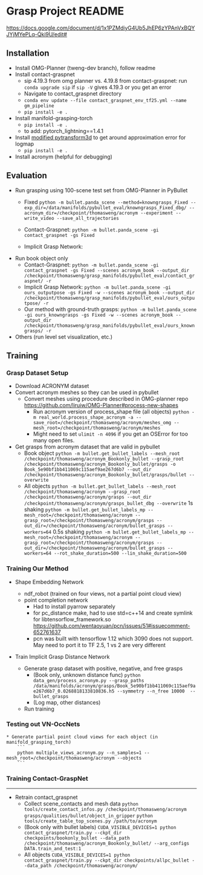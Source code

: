 # Grasp Project README

https://docs.google.com/document/d/1x1PZMdiyG4Ub5JhEP6zYPAnVxBQYJYjMYePLq-Qki9U/edit#

## Installation
* Install OMG-Planner (tweng-dev branch), follow readme
* Install contact-graspnet 
    * sip 4.19.3 from omg planner vs. 4.19.8 from contact-graspnet: run `conda upgrade sip` if `sip -V` gives 4.19.3 or you get an error
    * Navigate to contact_graspnet directory
    * `conda env update --file contact_graspnet_env_tf25.yml --name gm_pipeline`
    * `pip install -e .`
* Install manifold-grasping-torch
    * `pip install -e .`
    * to add: pytorch_lightning==1.4.1
* Install [modified pytransform3d](https://github.com/thomasweng15/pytransform3d) to get around approximation error for logmap
    * `pip install -e .`
* Install acronym (helpful for debugging)

## Evaluation
* Run grasping using 100-scene test set from OMG-Planner in PyBullet
    * Fixed
        `python -m bullet.panda_scene --method=knowngrasps_Fixed --exp_dir=/data/manifolds/pybullet_eval/knowngrasps_Fixed_dbg/ --acronym_dir=/checkpoint/thomasweng/acronym --experiment --write_video --save_all_trajectories`

    * Contact-Graspnet: 
        `python -m bullet.panda_scene -gi contact_graspnet -gs Fixed`
    * Implicit Grasp Network:
* Run book object only 
    * Contact-Graspnet:
        `python -m bullet.panda_scene -gi contact_graspnet -gs Fixed --scenes acronym_book --output_dir /checkpoint/thomasweng/grasp_manifolds/pybullet_eval/contact_graspnet/ -r`
    * Implicit Grasp Network:
        `python -m bullet.panda_scene -gi ours_outputpose -gs Fixed -w --scenes acronym_book --output_dir /checkpoint/thomasweng/grasp_manifolds/pybullet_eval/ours_outputpose/ -r`
    * Our method with ground-truth grasps:
        `python -m bullet.panda_scene -gi ours_knowngrasps -gs Fixed -w --scenes acronym_book --output_dir /checkpoint/thomasweng/grasp_manifolds/pybullet_eval/ours_knowngrasps/ -r`
* Others (run level set visualization, etc.)

## Training

### Grasp Dataset Setup 
* Download ACRONYM dataset
* Convert acronym meshes so they can be used in pybullet
    * Convert meshes using procedure described in OMG-planner repo https://github.com/liruiw/OMG-Planner#process-new-shapes 
        * Run acronym version of process_shape file (all objects)
           `python -m real_world.process_shape_acronym -a --save_root=/checkpoint/thomasweng/acronym/meshes_omg --mesh_root=/checkpoint/thomasweng/acronym/meshes`
        * Might need to set `ulimit -n 4096` if you get an OSError for too many open files. 
* Get grasps from acronym dataset that are valid in pybullet
    * Book object
        `python -m bullet.get_bullet_labels --mesh_root /checkpoint/thomasweng/acronym_Bookonly_bullet --grasp_root /checkpoint/thomasweng/acronym_Bookonly_bullet/grasps -o Book_5e90bf1bb411069c115aef9ae267d6b7 --out_dir /checkpoint/thomasweng/acronym_Bookonly_bullet/grasps/bullet --overwrite`
    * All objects
        `python -m bullet.get_bullet_labels --mesh_root /checkpoint/thomasweng/acronym --grasp_root /checkpoint/thomasweng/acronym/grasps --out_dir /checkpoint/thomasweng/acronym/grasps_bullet_dbg --overwrite`
        1s shaking `python -m bullet.get_bullet_labels_mp --mesh_root=/checkpoint/thomasweng/acronym --grasp_root=/checkpoint/thomasweng/acronym/grasps --out_dir=/checkpoint/thomasweng/acronym/bullet_grasps --workers=64`
        0.5s shaking `python -m bullet.get_bullet_labels_mp --mesh_root=/checkpoint/thomasweng/acronym --grasp_root=/checkpoint/thomasweng/acronym/grasps --out_dir=/checkpoint/thomasweng/acronym/bullet_grasps --workers=64 --rot_shake_duration=500 --lin_shake_duration=500`

### Training Our Method
* Shape Embedding Network
    * ndf_robot (trained on four views, not a partial point cloud view)
    * point completion network
        * Had to install pyarrow separately
        * for pc_distance make, had to use std=c++14 and create symlink for libtensorflow_framework.so https://github.com/wentaoyuan/pcn/issues/51#issuecomment-652761637
        * pcn was built with tensorflow 1.12 which 3090 does not support. May need to port it to TF 2.5, 1 vs 2 are very different
    <!-- * Generate 30 partial point cloud views for each object (in manifold_grasping_torch)
        `python generate_partial_pc_dataset.py --n_samples=30 --mesh_root=/checkpoint/thomasweng/acronym --objects --save_dir=/data/shape_code/data/acronym` -->
    <!-- * Run training
        `python train.py --multirun hydra/launcher=submitit_slurm hydra.launcher.gpus_per_node=1 hydra.sweep.subdir='_lr${netconf.lr}' datapath=/checkpoint/thomasweng/shape_code/data/acronym/dataset.hdf5 batchsz=32 nworkers=64 netconf.lr=0.005,0.001,0.0005 epochs=50 experiment=allpcs_nobn`
        `python train.py experiment=all_pcs_nobn_aug hydra.run.dir=\'/checkpoint/thomasweng/shape_code/runs/outputs/\${experiment}/\${now:%Y-%m-%d_%H%M%S}\' datapath=/data/shape_code/data/acronym/dataset.hdf5 batchsz=32 nworkers=64 netconf.lr=0.001 epochs=50 val_check_interval=100 netconf.aug_jitter=True netconf.aug_rotate=True netconf.aug_scale=True` -->

* Train Implicit Grasp Distance Network
    * Generate grasp dataset with positive, negative, and free grasps
        * (Book only, unknown distance func) `python data_gen/process_acronym.py --grasp_paths /data/manifolds/acronym/grasps/Book_5e90bf1bb411069c115aef9ae267d6b7_0.0268818133810836.h5 --symmetry --n_free 10000  --bullet_grasps`
        * (Log map, other distances)
    * Run training

### Testing out VN-OccNets
    * Generate partial point cloud views for each object (in manifold_grasping_torch)
        ```
        python multiple_views_acronym.py --n_samples=1 --mesh_root=/checkpoint/thomasweng/acronym --objects 
        ```

<!-- --save_dir=/data/shape_code/data/acronym -->

### Training Contact-GraspNet
---
* Retrain contact_graspnet
    * Collect scene_contacts and mesh data
        <!-- `contact_graspnet/tools/make_meshes.py` -->
        <!-- `contact_graspnet/tools/prune_grasps.py` -->
        `python tools/create_contact_infos.py /checkpoint/thomasweng/acronym grasps/qualities/bullet/object_in_gripper`
        `python tools/create_table_top_scenes.py /path/to/acronym`
    * (Book only with bullet labels)
        `CUDA_VISIBLE_DEVICES=1 python contact_graspnet/train.py --ckpt_dir checkpoints/bookonly_bullet --data_path /checkpoint/thomasweng/acronym_Bookonly_bullet/ --arg_configs DATA.train_and_test:1`
    * All objects
        `CUDA_VISIBLE_DEVICES=1 python contact_graspnet/train.py --ckpt_dir checkpoints/allpc_bullet --data_path /checkpoint/thomasweng/acronym/`
